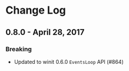 # Change Log

## 0.8.0 - April 28, 2017

### Breaking
* Updated to winit 0.6.0 `EventsLoop` API (#864)
